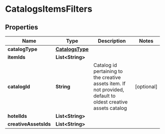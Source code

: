 

# CatalogsItemsFilters

## Properties

Name | Type | Description | Notes
------------ | ------------- | ------------- | -------------
**catalogType** | [**CatalogsType**](CatalogsType.md) |  | 
**itemIds** | **List&lt;String&gt;** |  | 
**catalogId** | **String** | Catalog id pertaining to the creative assets item. If not provided, default to oldest creative assets catalog |  [optional]
**hotelIds** | **List&lt;String&gt;** |  | 
**creativeAssetsIds** | **List&lt;String&gt;** |  | 





